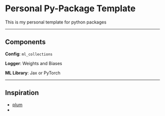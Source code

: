 # Personal Py-Package Template


This is my personal template for python packages


---
## Components

**Config**: `ml_collections`

**Logger**: Weights and Biases

**ML Library**: Jax or PyTorch


---
## Inspiration

* [plum]()
* 